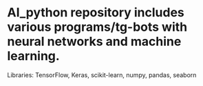 # AI_python repository includes various programs/tg-bots with neural networks and machine learning.
Libraries: TensorFlow, Keras, scikit-learn, numpy, pandas, seaborn
